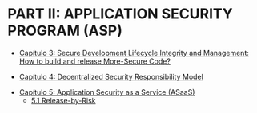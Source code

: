 # PART II: APPLICATION SECURITY PROGRAM (ASP)
- [Capítulo 3: Secure Development Lifecycle Integrity and Management: How to build and release More-Secure Code?](Part-II/SDL-Man.md)
<!-- 
    - Application Security Toolbox (SAST, DAST, IAST, SCA, PENTESTING, RASP, WAF)
    - Application Security Orchestration and Correlation - ASOC
-->
- [Capítulo 4: Decentralized Security Responsibility Model](Part-II/Decentralized-security-responsibility-model.md)
<!-- 
    - Application Security Team Composition
        - Key-Functions
        - Key-Roles
            - The Security Champion Role
    - Security Education and Culture Building
    - Standards, Regulations, Requirements and Reference Architecture     
-->
- [Capítulo 5: Application Security as a Service (ASaaS)](Part-II/Application-security-as-a-service.md)
    - [5.1 Release-by-Risk](Part-II/Application-security-as-a-service.md/#Release-by-Risk)
<!-- 
    - Automation in Release-by-Risk Process
        - Bloqueio vs Habilitação Segura
    - Application Security as a Service Ecosystem
        - Secure Design
            - Just-in-Time Security Training
            - Threat Modelling
            - Reference Architecture
        - Automated Security Tools
            - SAST
            - SCA
            - DAST
            - IAST
            - Security Testing as a Service (STaaS)
            - Automated Vulnerability Management
            - API Security Management
        - Continuous Monitoring 
            - SIEM
            - IDS
            - Security Incident Correlation
            - Incident Response Automation
            - Runtime Protection Orchestration
            - Real-time Threat Intelligence Feeds
        - Indentity and Access Management (IAM)
            - Single Sign-On (SSO)
            - MFA
            - Session Management
        - Cryptography and Data Protection
            - Centralized Secrets Management
        - Governance and Compliance Orchestration
            - ISO/IEC 27001:2022
            - Policy Automation and Atuditing
            - Continuous Training for Security Culture Building 
-->